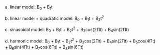 

a. linear model: B<sub>0</sub> + B<sub>1</sub>t

b. linear model + quadratic model: B<sub>0</sub> + B<sub>1</sub>t + B<sub>2</sub>t<sup>2</sup>

c. sinusoidal model: B<sub>0</sub> + B<sub>1</sub>t + B<sub>2</sub>t<sup>2</sup> + B<sub>3</sub>cos(2&Pi;t) + B<sub>4</sub>sin(2&Pi;t)

d. harmonic model: B<sub>0</sub> + B<sub>1</sub>t + B<sub>2</sub>t<sup>2</sup> + B<sub>3</sub>cos(2&Pi;t) + B<sub>4</sub>sin(2&Pi;t) + B<sub>5</sub>cos(4&Pi;t) + B<sub>6</sub>sin(4&Pi;t) + B<sub>7</sub>cos(6&Pi;t) + B<sub>8</sub>sin(6&Pi;t)
